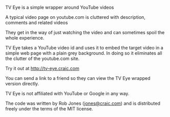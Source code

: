 TV Eye is a simple wrapper around YouTube videos

A typical video page on youtube.com is cluttered with description, comments and related videos

They get in the way of just watching the video and can sometimes spoil the whole
experience.

TV Eye takes a YouTube video id and uses it to embed the target video in a simple
web page with a plain grey background. In doing so it eliminates all the clutter
of the youtube.com site.

Try it out at http://tv-eye.craic.com

You can send a link to a friend so they can view the TV Eye wrapped version directly.

TV Eye is not affiliated with YouTube or Google in any way.

The code was written by Rob Jones (jones@craic.com) and is distributed freely under the
terms of the MIT license.



